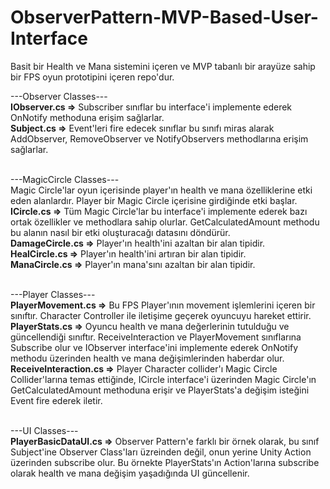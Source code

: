 # ObserverPattern-MVP-Based-User-Interface
Basit bir Health ve Mana sistemini içeren ve MVP tabanlı bir arayüze sahip bir FPS oyun prototipini içeren repo'dur.<br>

---Observer Classes---<br>
<b>IObserver.cs =></b> Subscriber sınıflar bu interface'i implemente ederek OnNotify methoduna erişim sağlarlar.<br>
<b>Subject.cs =></b> Event'leri fire edecek sınıflar bu sınıfı miras alarak AddObserver, RemoveObserver ve NotifyObservers methodlarına erişim sağlarlar. <br><br>

---MagicCircle Classes---<br>
Magic Circle'lar oyun içerisinde player'ın health ve mana özelliklerine etki eden alanlardır. Player bir Magic Circle içerisine girdiğinde etki başlar.<br>
<b>ICircle.cs =></b> Tüm Magic Circle'lar bu interface'i implemente ederek bazı ortak özellikler ve methodlara sahip olurlar. GetCalculatedAmount methodu bu alanın nasıl bir etki oluşturacağı datasını döndürür.<br>
<b>DamageCircle.cs =></b> Player'ın health'ini azaltan bir alan tipidir.<br>
<b>HealCircle.cs =></b> Player'ın health'ini artıran bir alan tipidir.<br>
<b>ManaCircle.cs =></b> Player'ın mana'sını azaltan bir alan tipidir.<br><br>

---Player Classes---<br>
<b>PlayerMovement.cs =></b> Bu FPS Player'ının movement işlemlerini içeren bir sınıftır. Character Controller ile iletişime geçerek oyuncuyu hareket ettirir.<br>
<b>PlayerStats.cs =></b> Oyuncu health ve mana değerlerinin tutulduğu ve güncellendiği sınıftır. ReceiveInteraction ve PlayerMovement sınıflarına Subscribe olur ve IObserver interface'ini implemente ederek OnNotify methodu üzerinden health ve mana değişimlerinden haberdar olur.<br>
<b>ReceiveInteraction.cs =></b> Player Character collider'ı Magic Circle Collider'larına temas ettiğinde, ICircle interface'i üzerinden Magic Circle'ın GetCalculatedAmount methoduna erişir ve PlayerStats'a değişim isteğini Event fire ederek iletir.<br><br>

---UI Classes---<br>
<b>PlayerBasicDataUI.cs =></b> Observer Pattern'e farklı bir örnek olarak, bu sınıf Subject'ine Observer Class'ları üzreinden değil, onun yerine Unity Action üzerinden subscribe olur. Bu örnekte PlayerStats'ın Action'larına subscribe olarak health ve mana değişim yaşadığında UI güncellenir.<br>
